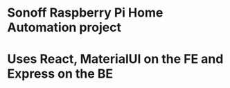 # Sonoff Raspberry Pi Home Automation project
# Uses React, MaterialUI on the FE and Express on the BE